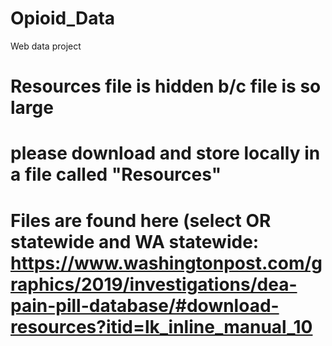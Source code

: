 # Opioid_Data
Web data project 

# Resources file is hidden b/c file is so large
# please download and store locally in a file called "Resources"
# Files are found here (select OR statewide and WA statewide: https://www.washingtonpost.com/graphics/2019/investigations/dea-pain-pill-database/#download-resources?itid=lk_inline_manual_10

